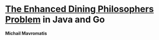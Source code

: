 # [The Enhanced Dining Philosophers Problem](https://cs.lmu.edu/~ray/notes/edp/) in Java and Go

**Michail Mavromatis**
